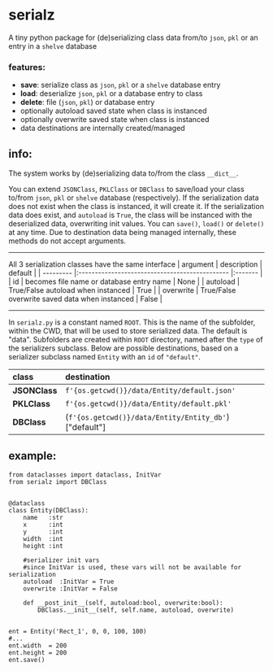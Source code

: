 # serialz
A tiny python package for (de)serializing class data from/to `json`, `pkl` or an entry in a `shelve` database


### features:
* **save**: serialize class as `json`, `pkl` or a `shelve` database entry
* **load**: deserialize `json`, `pkl` or a database entry to class
* **delete**: file (`json`, `pkl`) or database entry 
* optionally autoload saved state when class is instanced
* optionally overwrite saved state when class is instanced
* data destinations are internally created/managed



## info:

The system works by (de)serializing data to/from the class `__dict__`.

You can extend `JSONClass`, `PKLClass` or `DBClass` to save/load your class to/from `json`, `pkl` or `shelve` database (respectively). If the serialization data does not exist when the class is instanced, it will create it. If the serialization data does exist, and `autoload` is `True`, the class will be instanced with the deserialized data, overwriting init values. You can `save()`, `load()` or `delete()` at any time. Due to destination data being managed internally, these methods do not accept arguments.

____

All 3 serialization classes have the same interface
| argument  | description                                    | default |
| --------- |:---------------------------------------------- |:------- |
| id        | becomes file name or database entry name       | None    |
| autoload  | True/False autoload when instanced             | True    |
| overwrite | True/False overwrite saved data when instanced | False   |

____

In `serialz.py` is a constant named `ROOT`. This is the name of the subfolder, within the CWD, that will be used to store serialized data. The default is "data". Subfolders are created within `ROOT` directory, named after the `type` of the serializers subclass. Below are possible destinations, based on a serializer subclass named `Entity` with an `id` of `"default"`.

| class         | destination                                            |
|:------------- |:------------------------------------------------------ |
| **JSONClass** | `f'{os.getcwd()}/data/Entity/default.json'`            |
| **PKLClass**  | `f'{os.getcwd()}/data/Entity/default.pkl'`             |
| **DBClass**   | (`f'{os.getcwd()}/data/Entity/Entity_db'`)["default"]  |


## example:

```python3
from dataclasses import dataclass, InitVar
from serialz import DBClass


@dataclass
class Entity(DBClass):
    name   :str
    x      :int
    y      :int
    width  :int
    height :int
    
    #serializer init vars
    #since InitVar is used, these vars will not be available for serialization
    autoload  :InitVar = True
    overwrite :InitVar = False
    
    def __post_init__(self, autoload:bool, overwrite:bool):
        DBClass.__init__(self, self.name, autoload, overwrite)
        
        
ent = Entity('Rect_1', 0, 0, 100, 100)
#...
ent.width  = 200
ent.height = 200
ent.save()
```


